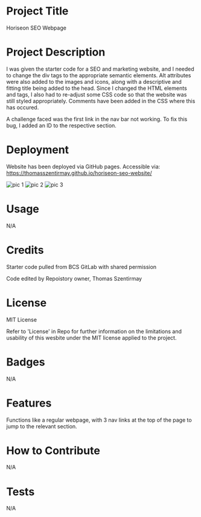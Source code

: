 # Project Title

Horiseon SEO Webpage

# Project Description

I was given the starter code for a SEO and marketing website, and I needed to change the div tags to the appropriate semantic elements. Alt attributes were also added to the images and icons, along with a descriptive and fitting title being added to the head. Since I changed the HTML elements and tags, I also had to re-adjust some CSS code so that the website was still styled appropriately. Comments have been added in the CSS where this has occured.

A challenge faced was the first link in the nav bar not working. To fix this bug, I added an ID to the respective section. 

# Deployment

Website has been deployed via GitHub pages. Accessible via: https://thomasszentirmay.github.io/horiseon-seo-website/

![pic 1](https://github.com/ThomasSzentirmay/horiseon-seo-website/assets/132217664/37caaeed-8ab9-432e-924b-ed4f27dfa7bc)
![pic 2](https://github.com/ThomasSzentirmay/horiseon-seo-website/assets/132217664/12ea70ad-5844-4ecf-9feb-3e6cbf8fe200)
![pic 3](https://github.com/ThomasSzentirmay/horiseon-seo-website/assets/132217664/0cb17453-a98c-41f2-94ec-4135b540a87c)

# Usage

N/A

# Credits

Starter code pulled from BCS GitLab with shared permission

Code edited by Repoistory owner, Thomas Szentirmay

# License

MIT License

Refer to 'License' in Repo for further information on the limitations and usability of this wesbite under the MIT license applied to the project.

# Badges

N/A

# Features

Functions like a regular webpage, with 3 nav links at the top of the page to jump to the relevant section.

# How to Contribute

N/A

# Tests

N/A

